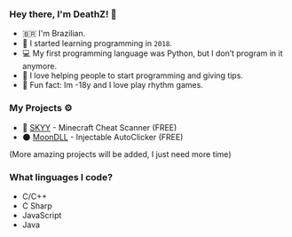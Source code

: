 ### Hey there, I'm DeathZ! 👋

- 🇧🇷 I'm Brazilian.
- 🏁 I started learning programming in `2018`.
- 💻 My first programming language was Python, but I don’t program in it anymore.
- 🖤 I love helping people to start programming and giving tips.
- 🎲 Fun fact: Im -18y and I love play rhythm games.

### My Projects ⚙️

- 🔭 [SKYY](http://skyy.xyz) - Minecraft Cheat Scanner (FREE)
- 🌑 [MoonDLL](http://moondll.ml) - Injectable AutoClicker (FREE)

(More amazing projects will be added, I just need more time)

### What linguages I code?
- C/C++
- C Sharp
- JavaScript
- Java
